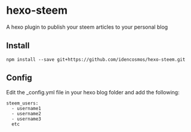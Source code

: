 # hexo-steem

A hexo plugin to publish your steem articles to your personal blog

## Install
```
npm install --save git+https://github.com/idencosmos/hexo-steem.git
```

## Config
Edit the _config.yml file in your hexo blog folder and add the following:

```
steem_users:
  - username1
  - username2
  - username3
  etc
```
